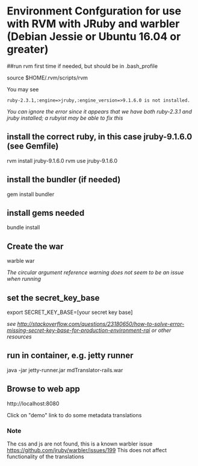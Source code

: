 # Environment Confguration for use with RVM with JRuby and warbler (Debian Jessie or Ubuntu 16.04 or greater)


##run rvm first time if needed, but should be in .bash_profile

source $HOME/.rvm/scripts/rvm

You may see

`ruby-2.3.1,:engine=>jruby,:engine_version=>9.1.6.0 is not installed.`

*You can ignore the error since it appears that we have both ruby-2.3.1 and jruby installed; a rubyist may be able to fix this*

## install the correct ruby, in this case jruby-9.1.6.0 (see Gemfile)

rvm install jruby-9.1.6.0
rvm use jruby-9.1.6.0

## install the bundler (if needed)

gem install bundler

## install gems needed

bundle install

## Create the war

warble war

*The circular argument reference warning does not seem to be an issue when running*


## set the secret_key_base

export SECRET_KEY_BASE=[your secret key base]

*see http://stackoverflow.com/questions/23180650/how-to-solve-error-missing-secret-key-base-for-production-environment-rai or other resources*

## run in container, e.g. jetty runner

java -jar jetty-runner.jar mdTranslator-rails.war 

## Browse to web app

http://localhost:8080

Click on "demo" link to do some metadata translations

### Note

The css and js are not found, this is a known warbler issue https://github.com/jruby/warbler/issues/199  This does not affect functionality of the translations

